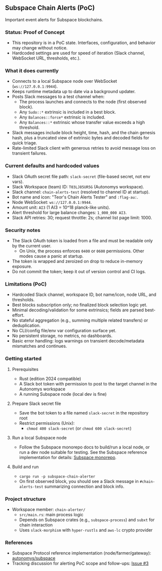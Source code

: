 ## Subspace Chain Alerts (PoC)

Important event alerts for Subspace blockchains.

### Status: Proof of Concept

- This repository is in a PoC state. Interfaces, configuration, and behavior may change without notice.
- Hardcoded settings are used for speed of iteration (Slack channel, WebSocket URL, thresholds, etc.).

### What it does currently

- Connects to a local Subspace node over WebSocket (`ws://127.0.0.1:9944`).
- Keeps runtime metadata up to date via a background updater.
- Posts Slack messages to a test channel when:
  - The process launches and connects to the node (first observed block).
  - Any `Sudo::*` extrinsic is included in a best block.
  - Any `Balances::force*` extrinsic is included.
  - Any `Balances::*` extrinsic whose transfer value exceeds a high threshold.
- Slack messages include block height, time, hash, and the chain genesis hash, plus a truncated view of extrinsic bytes and decoded fields for quick triage.
- Rate-limited Slack client with generous retries to avoid message loss on transient failures.

### Current defaults and hardcoded values

- Slack OAuth secret file path: `slack-secret` (file-based secret, not env vars).
- Slack Workspace (team) ID: `T03LJ85UR5G` (Autonomys workspace).
- Slack channel: `chain-alerts-test` (resolved to channel ID at startup).
- Bot name and icon: "Teor's Chain Alerts Tester" and `:flag-au:`.
- Node WebSocket: `ws://127.0.0.1:9944`.
- Amount unit: `AI3` (1 AI3 = 10^18 planck-like units).
- Alert threshold for large balance changes: `1_000_000 AI3`.
- Slack API retries: 30; request throttle: 2s; channel list page limit: 1000.

### Security notes

- The Slack OAuth token is loaded from a file and must be readable only by the current user.
  - On Unix, the process enforces `0400` or `0600` permissions. Other modes cause a panic at startup.
- The token is wrapped and zeroized on drop to reduce in-memory exposure.
- Do not commit the token; keep it out of version control and CI logs.

### Limitations (PoC)

- Hardcoded Slack channel, workspace ID, bot name/icon, node URL, and thresholds.
- Best blocks subscription only; no finalized block selection logic yet.
- Minimal decoding/validation for some extrinsics; fields are parsed best-effort.
- No stateful aggregation (e.g., summing multiple related transfers) or deduplication.
- No CLI/config file/env var configuration surface yet.
- No persistent storage, no metrics, no dashboards.
- Basic error handling: logs warnings on transient decode/metadata mismatches and continues.

### Getting started

1. Prerequisites

   - Rust (edition 2024 compatible)
   - A Slack bot token with permission to post to the target channel in the Autonomys workspace
   - A running Subspace node (local dev is fine)

2. Prepare Slack secret file

   - Save the bot token to a file named `slack-secret` in the repository root
   - Restrict permissions (Unix):
     - `chmod 400 slack-secret` (or `chmod 600 slack-secret`)

3. Run a local Subspace node

   - Follow the Subspace monorepo docs to build/run a local node, or run a dev node suitable for testing. See the Subspace reference implementation for details: [Subspace monorepo](https://github.com/autonomys/subspace).

4. Build and run
   - `cargo run -p subspace-chain-alerter`
   - On first observed block, you should see a Slack message in `#chain-alerts-test` summarizing connection and block info.

### Project structure

- Workspace member: `chain-alerter/`
  - `src/main.rs`: main process logic
  - Depends on Subspace crates (e.g., `subspace-process`) and `subxt` for chain interaction
  - Uses `slack-morphism` with `hyper-rustls` and `aws-lc` crypto provider

### References

- Subspace Protocol reference implementation (node/farmer/gateway): [autonomys/subspace](https://github.com/autonomys/subspace)
- Tracking discussion for alerting PoC scope and follow-ups: [Issue #3](https://github.com/autonomys/subspace-chain-alerts/issues/3)
